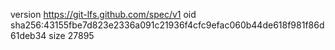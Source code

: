 version https://git-lfs.github.com/spec/v1
oid sha256:43155fbe7d823e2336a091c21936f4cfc9efac060b44de618f981f86d61deb34
size 27895
